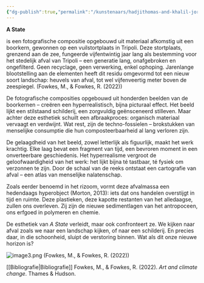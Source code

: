 ```yaml
---
{"dg-publish":true,"permalink":"/kunstenaars/hadjithomas-and-khalil-joreige/","dgPassFrontmatter":true}
---
```


**A State**

 is een fotografische compositie opgebouwd uit materiaal afkomstig uit een boorkern, gewonnen op een vuilstortplaats in Tripoli. Deze stortplaats, grenzend aan de zee, fungeerde vijfentwintig jaar lang als bestemming voor het stedelijk afval van Tripoli – een generatie lang, onafgebroken en ongefilterd. Geen recyclage, geen verwerking, enkel ophoping. Jarenlange blootstelling aan de elementen heeft dit residu omgevormd tot een nieuw soort landschap: heuvels van afval, tot wel vijfenveertig meter boven de zeespiegel.
 (Fowkes, M., & Fowkes, R. (2022))

De fotografische composities opgebouwd uit honderden beelden van de boorkernen – creëren een hyperrealistisch, bijna picturaal effect. Het beeld lijkt een stilstaand schilderij, een zorgvuldig geënsceneerd stilleven. Maar achter deze esthetiek schuilt een afbraakproces: organisch materiaal vervaagt en verdwijnt. Wat rest, zijn de techno-fossielen – brokstukken van menselijke consumptie die hun composteerbaarheid al lang verloren zijn.

De gelaagdheid van het beeld, zowel letterlijk als figuurlijk, maakt het werk krachtig. Elke laag bevat een fragment van tijd, een bevroren moment in een onverteerbare geschiedenis. Het hyperrealisme vergroot de geloofwaardigheid van het werk: het lijkt bijna té tastbaar, té fysiek om verzonnen te zijn. Door de schaal van de reeks ontstaat een cartografie van afval – een atlas van menselijke nalatenschap.

Zoals eerder benoemd in het rizoom, vormt deze afvalmassa een hedendaags hyperobject (Morton, 2013): iets dat ons handelen overstijgt in tijd en ruimte. Deze plastieken, deze kapotte restanten van het alledaagse, zullen ons overleven. Zij zijn de nieuwe sedimentlagen van het antropoceen, ons erfgoed in polymeren en chemie.

De esthetiek van _A State_ verleidt, maar ook confronteert ze. We kijken naar afval zoals we naar een landschap kijken, of naar een schilderij. En precies daar, in die schoonheid, sluipt de verstoring binnen. Wat als dit onze nieuwe horizon is?

![image3.png](/img/user/image3.png)
 (Fowkes, M., & Fowkes, R. (2022))
 
[[Bibliografie\|Bibliografie]]
Fowkes, M., & Fowkes, R. (2022). _Art and climate change_. Thames & Hudson.